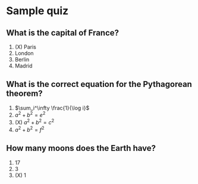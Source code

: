 # Sample quiz

## What is the capital of France?

1. (X) Paris
2. London
3. Berlin
4. Madrid


## What is the correct equation for the __Pythagorean theorem?__

1. $\sum_i^\infty \frac{1}{\log i}$
2. $a^2 + b^2 = e^2$
3. (X) $a^2 + b^2 = c^2$
4. $a^2 + b^2 = f^2$


## How many moons does the Earth have?

1. 17
2. 3
3. (X) 1


